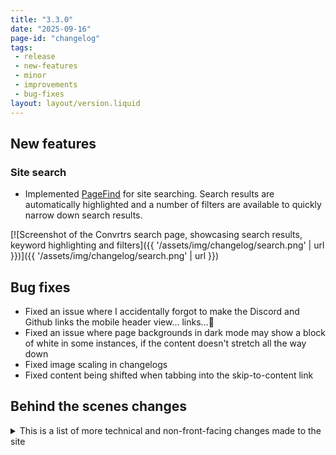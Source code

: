```yaml
---
title: "3.3.0"
date: "2025-09-16"
page-id: "changelog"
tags: 
 - release
 - new-features
 - minor
 - improvements
 - bug-fixes
layout: layout/version.liquid
---
```

## New features
### Site search
- Implemented [PageFind](https://pagefind.app/) for site searching. Search results are automatically highlighted and a number of filters are available to quickly narrow down search results.  

[![Screenshot of the Convrtrs search page, showcasing search results, keyword highlighting and filters]({{ '/assets/img/changelog/search.png' | url }})]({{ '/assets/img/changelog/search.png' | url }})

## Bug fixes
- Fixed an issue where I accidentally forgot to make the Discord and Github links the mobile header view... links...🫣
- Fixed an issue where page backgrounds in dark mode may show a block of white in some instances, if the content doesn't stretch all the way down
- Fixed image scaling in changelogs
- Fixed content being shifted when tabbing into the skip-to-content link

## Behind the scenes changes
<details>
<summary>This is a list of more technical and non-front-facing changes made to the site  </summary>

### Changes
- Updated the structure of changelog files to add an additional sub-folder based on minor version. Keeping it a little tidier and easier to manage/search through.
- Added pagination details to changelog pages in site title and page title, this helps differentiate pages in search results.
- Added "Changelog | " prefix to changelog items - this shows in search results, but is hidden on each changelog page
- Updated page title separator to a pipe for consistency
- Swapped out left/right arrow for its HTML named entity
</details>